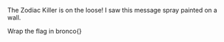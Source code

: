The Zodiac Killer is on the loose! I saw this message spray painted on a wall.

Wrap the flag in bronco{}
